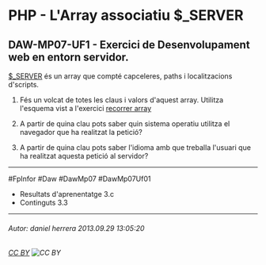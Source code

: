 # PHP - L'Array associatiu $_SERVER
## DAW-MP07-UF1 - Exercici de Desenvolupament web en entorn servidor.
[$_SERVER](http://php.net/manual/en/reserved.variables.server.php) és un array que compté capceleres, paths i localitzacions d'scripts. 

 1. Fés un volcat de totes les claus i valors d'aquest array. Utilitza l'esquema vist a l'exercici [recorrer array](/DAW/DAW-MP07/DAW-MP07-UF1/php-recorrer-array-mapa/readme.md)

 2. A partir de quina clau pots saber quin sistema operatiu utilitza el navegador que ha realitzat la petició?

 3. A partir de quina clau pots saber l'idioma amb que treballa l'usuari que ha realitzat aquesta petició al servidor?




---

#FpInfor #Daw #DawMp07 #DawMp07Uf01

* Resultats d'aprenentatge 3.c
* Continguts 3.3
---

###### Autor: daniel herrera 2013.09.29 13:05:20
###### [CC BY](https://creativecommons.org/licenses/by/4.0/) ![CC BY](https://licensebuttons.net/l/by/3.0/80x15.png)
